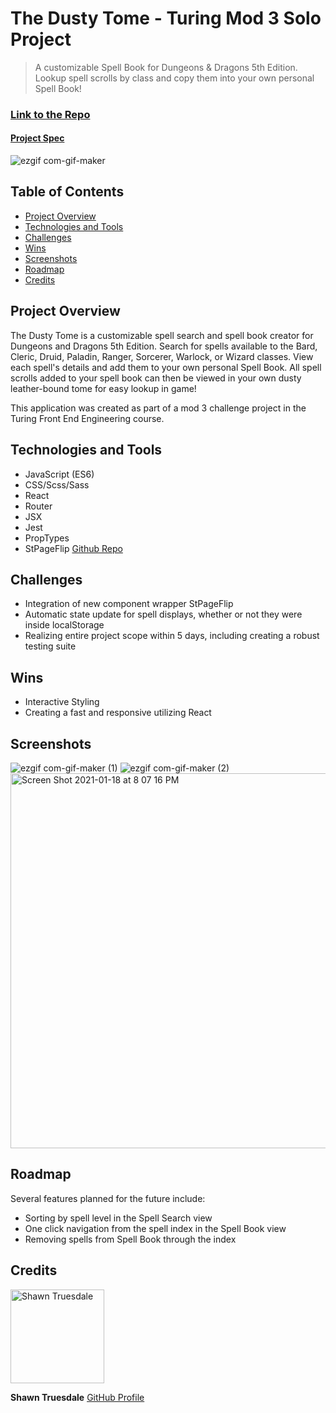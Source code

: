 # The Dusty Tome - Turing Mod 3 Solo Project

> A customizable Spell Book for Dungeons & Dragons 5th Edition. Lookup spell scrolls by class and copy them into your own personal Spell Book!


### [Link to the Repo](https://github.com/Shawntru/5e-Spellbook)

#### [Project Spec](https://frontend.turing.io/projects/module-3/binary-challenge.html)

![ezgif com-gif-maker](https://user-images.githubusercontent.com/68252181/104980901-dbbd2400-59c4-11eb-9e19-8e4cea98827b.gif)

## Table of Contents

- [Project Overview](#project-overview)
- [Technologies and Tools](#technologies-and-tools)
- [Challenges](#challenges)
- [Wins](#wins)
- [Screenshots](#screenshots)
- [Roadmap](#roadmap)
- [Credits](#credits)

## Project Overview

The Dusty Tome is a customizable spell search and spell book creator for Dungeons and Dragons 5th Edition. Search for spells available to the Bard, Cleric, Druid, Paladin, Ranger, Sorcerer, Warlock, or Wizard classes. View each spell's details and add them to your own personal Spell Book. All spell scrolls added to your spell book can then be viewed in your own dusty leather-bound tome for easy lookup in game!

This application was created as part of a mod 3 challenge project in the Turing Front End Engineering course. 

## Technologies and Tools

- JavaScript (ES6)
- CSS/Scss/Sass
- React
- Router
- JSX
- Jest
- PropTypes
- StPageFlip [Github Repo](https://github.com/Nodlik/react-pageflip)

## Challenges

- Integration of new component wrapper StPageFlip
- Automatic state update for spell displays, whether or not they were inside localStorage
- Realizing entire project scope within 5 days, including creating a robust testing suite

## Wins

- Interactive Styling
- Creating a fast and responsive utilizing React

## Screenshots

![ezgif com-gif-maker (1)](https://user-images.githubusercontent.com/68252181/104982795-a3b7e000-59c8-11eb-9b3b-5b7e5ac761e2.gif)
![ezgif com-gif-maker (2)](https://user-images.githubusercontent.com/68252181/105083773-9fd0a000-5a52-11eb-9c02-6780a195c481.gif)
<img width="600" alt="Screen Shot 2021-01-18 at 8 07 16 PM" src="https://user-images.githubusercontent.com/68252181/104982882-d366e800-59c8-11eb-8564-1ac8349a95fe.png">


## Roadmap

Several features planned for the future include:

- Sorting by spell level in the Spell Search view
- One click navigation from the spell index in the Spell Book view
- Removing spells from Spell Book through the index

## Credits

<img src="https://avatars2.githubusercontent.com/u/68252181?s=460&u=0e706c67d754b36a877dbbc3d7750b32e1e06454&v=4" alt="Shawn Truesdale"
 width="150" height="auto" />

**Shawn Truesdale**
[GitHub Profile](https://github.com/Shawntru)
